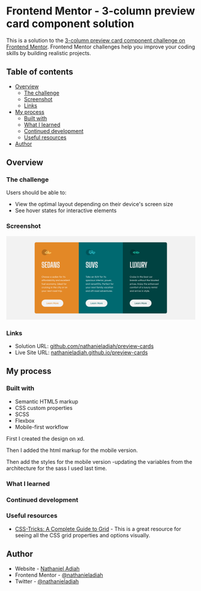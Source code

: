 # Frontend Mentor - 3-column preview card component solution

This is a solution to the [3-column preview card component challenge on Frontend Mentor](https://www.frontendmentor.io/challenges/3column-preview-card-component-pH92eAR2-). Frontend Mentor challenges help you improve your coding skills by building realistic projects.

## Table of contents

- [Overview](#overview)
  - [The challenge](#the-challenge)
  - [Screenshot](#screenshot)
  - [Links](#links)
- [My process](#my-process)
  - [Built with](#built-with)
  - [What I learned](#what-i-learned)
  - [Continued development](#continued-development)
  - [Useful resources](#useful-resources)
- [Author](#author)


## Overview

### The challenge

Users should be able to:

- View the optimal layout depending on their device's screen size
- See hover states for interactive elements

### Screenshot

![Screenshot](./screenshot.png)


### Links

- Solution URL: [github.com/nathanieladiah/preview-cards](https://github.com/nathanieladiah/preview-cards)
- Live Site URL: [nathanieladiah.github.io/preview-cards](https://nathanieladiah.github.io/preview-cards)

## My process

### Built with

- Semantic HTML5 markup
- CSS custom properties
- SCSS
- Flexbox
- Mobile-first workflow

First I created the design on xd.

Then I added the html markup for the mobile version.

Then add the styles for the mobile version
-updating the variables from the architecture for the sass I used last time.

### What I learned



### Continued development


### Useful resources

- [CSS-Tricks: A Complete Guide to Grid](https://css-tricks.com/snippets/css/complete-guide-grid/) - 
This is a great resource for seeing all the CSS grid properties and options visually.


## Author

- Website - [Nathaniel Adiah](https://nathanieladiah.github.io)
- Frontend Mentor - [@nathanieladiah](https://www.frontendmentor.io/profile/nathanieladiah)
- Twitter - [@nathanieladiah](https://www.twitter.com/nathanieladiah)
